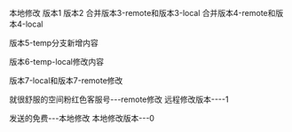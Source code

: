 本地修改
版本1
版本2
合并版本3-remote和版本3-local
合并版本4-remote和版本4-local

版本5-temp分支新增内容

版本6-temp-local修改内容


版本7-local和版本7-remote修改

就很舒服的空间粉红色客服号---remote修改
远程修改版本----1

发送的免费---本地修改
本地修改版本---0



